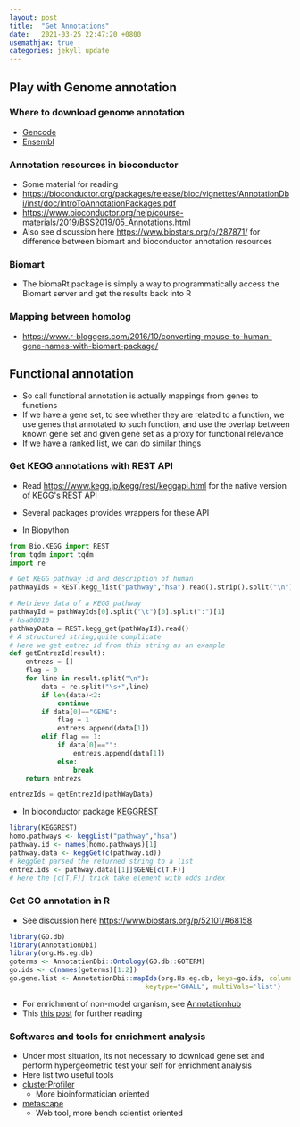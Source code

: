 ```yaml
---
layout: post
title:  "Get Annotations"
date:   2021-03-25 22:47:20 +0800
usemathjax: true
categories: jekyll update
---
```


## Play with Genome annotation

### Where to download genome annotation

- [Gencode](https://www.gencodegenes.org/)
- [Ensembl](https://uswest.ensembl.org/info/about/species.html)

### Annotation resources in bioconductor

- Some material for reading
- <https://bioconductor.org/packages/release/bioc/vignettes/AnnotationDbi/inst/doc/IntroToAnnotationPackages.pdf> 
- <https://www.bioconductor.org/help/course-materials/2019/BSS2019/05_Annotations.html>
- Also see discussion here <https://www.biostars.org/p/287871/> for difference between biomart and bioconductor annotation resources

### Biomart
- The biomaRt package is simply a way to programmatically access the Biomart server and get the results back into R


### Mapping between homolog
- <https://www.r-bloggers.com/2016/10/converting-mouse-to-human-gene-names-with-biomart-package/>


## Functional annotation

- So call functional annotation is actually mappings from genes to functions
- If we have a gene set, to see whether they are related to a function, we use genes that annotated to such function, and use the overlap between known gene set and given gene set as a proxy for functional relevance
- If we have a ranked list, we can do similar things

### Get KEGG annotations with REST API
- Read <https://www.kegg.jp/kegg/rest/keggapi.html> for the native version of KEGG's REST API
- Several packages provides wrappers for these API

- In Biopython

```python
from Bio.KEGG import REST
from tqdm import tqdm
import re

# Get KEGG pathway id and description of human
pathWayIds = REST.kegg_list("pathway","hsa").read().strip().split("\n")

# Retrieve data of a KEGG pathway
pathWayId = pathWayIds[0].split("\t")[0].split(":")[1]
# hsa00010
pathWayData = REST.kegg_get(pathWayId).read()
# A structured string,quite complicate
# Here we get entrez id from this string as an example
def getEntrezId(result):  
    entrezs = []
    flag = 0
    for line in result.split("\n"):
        data = re.split("\s+",line)
        if len(data)<2:
            continue
        if data[0]=="GENE":
            flag = 1
            entrezs.append(data[1])
        elif flag == 1:
            if data[0]=="":
                entrezs.append(data[1])
            else:
                break
    return entrezs

entrezIds = getEntrezId(pathWayData)
```

- In bioconductor package [KEGGREST](http://bioconductor.org/packages/release/bioc/vignettes/KEGGREST/inst/doc/KEGGREST-vignette.html)

```R
library(KEGGREST)
homo.pathways <- keggList("pathway","hsa")
pathway.id <- names(homo.pathways)[1]
pathway.data <- keggGet(c(pathway.id))
# keggGet parsed the returned string to a list
entrez.ids <- pathway.data[[1]]$GENE[c(T,F)]
# Here the [c(T,F)] trick take element with odds index
```

### Get GO annotation in R

- See discussion here <https://www.biostars.org/p/52101/#68158>

```R
library(GO.db)
library(AnnotationDbi)
library(org.Hs.eg.db)
goterms <- AnnotationDbi::Ontology(GO.db::GOTERM)
go.ids <- c(names(goterms)[1:2])
go.gene.list <- AnnotationDbi::mapIds(org.Hs.eg.db, keys=go.ids, column="ENTREZID",
                                  keytype="GOALL", multiVals='list')
```

- For enrichment of non-model organism, see [Annotationhub](https://bioconductor.org/packages/release/bioc/html/AnnotationHub.html)
- This [this post](https://guangchuangyu.github.io/cn/2017/07/clusterprofiler-maize/) for further reading

### Softwares and tools for enrichment analysis

- Under most situation, its not necessary to download gene set and perform hypergeometric test your self for enrichment analysis
- Here list two useful tools
- [clusterProfiler](https://github.com/YuLab-SMU/clusterProfiler)
  - More bioinformatician oriented
- [metascape](https://metascape.org/gp/index.html)
  - Web tool, more bench scientist oriented